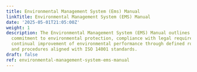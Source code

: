 ```yaml
---
title: Environmental Management System (Ems) Manual
linkTitle: Environmental Management System (EMS) Manual
date: '2025-05-01T21:05:00Z'
weight: 1
description: The Environmental Management System (EMS) Manual outlines the company's
  commitment to environmental protection, compliance with legal requirements, and
  continual improvement of environmental performance through defined roles, responsibilities,
  and procedures aligned with ISO 14001 standards.
draft: false
ref: environmental-management-system-ems-manual
---
```


